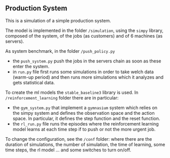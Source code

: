 ## Production System

This is a simulation of a simple production system. 

The model is implemented in the folder `/simulation`, using the `simpy` library, composed of the system, of the jobs (as customers) and of 6 machines (as servers).

As system benchmark, in the folder `/push_policy.py` 
- the `push_system.py` push the jobs in the servers chain as soon as these enter the system. 
- in `run.py` file first runs some simulations in order to take welch data (warm-up period) and then runs more simulations which it analyzes and gets statistical data.

To create the ml models the `stable_baseline3` library is used. In `/reinforcement_learning` folder there are in particular:
- the `gym_system.py` that implement a `gymnasium` system which relies on the simpy system and defines the observation space and the action space. In particular, it defines the step function and the reset function.
- the `rl_run.py` file runs the episodes where the reinforcement learning model learns at each time step if to push or not the more urgent job.

To change the configuration, see the `/conf` folder: where there are the duration of simulations, the number of simulation, the time of learning, some time steps, the rl model ... and some switches to turn on/off. 
